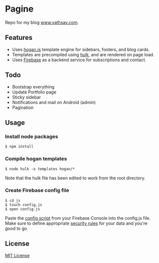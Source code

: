 # Pagine

Repo for my blog www.vathsav.com.

## Features
* Uses [hogan.js](http://twitter.github.io/hogan.js/) template engine for sidebars, footers, and blog cards.
* Templates are precompiled using [hulk](https://github.com/twitter/hogan.js/blob/master/bin/hulk), and are rendered on page load.
* Uses [Firebase](http://firebase.google.com/) as a backend service for subscriptions and contact.

## Todo
* Bootstrap everything
* Update Portfolio page
* Sticky sidebar
* Notifications and mail on Android (admin)
* Pagination

## Usage

### Install node packages
```
$ npm install
```

### Compile hogan templates
```
$ node hulk -o templates hogan/*
```
Note that the hulk file has been edited to work from the root directory.

### Create Firebase config file
```
$ cd js
$ touch config.js
$ open config.js
```

Paste the [config script](https://firebase.google.com/docs/web/setup) from your Firebase Console into the config.js file. Make sure to define appropriate [security rules](https://firebase.google.com/docs/database/security/) for your data and you're good to go.

## License
[MIT License](https://github.com/vathsav/pagine/blob/master/LICENSE)

